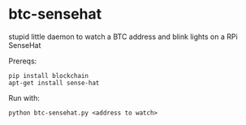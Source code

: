 # btc-sensehat
stupid little daemon to watch a BTC address and blink lights on a RPi SenseHat

Prereqs:

`pip install blockchain`  
`apt-get install sense-hat`


Run with:  

`python btc-sensehat.py <address to watch>`
